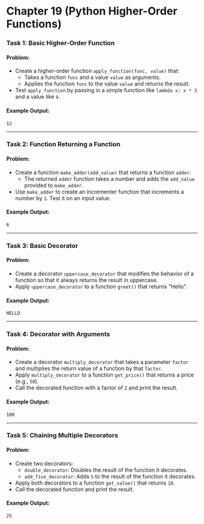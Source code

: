 # Chapter 19 (Python Higher-Order Functions)

### Task 1: Basic Higher-Order Function
#### Problem:
- Create a higher-order function `apply_function(func, value)` that:
    - Takes a function `func` and a value `value` as arguments.
    - Applies the function `func` to the value `value` and returns the result.
- Test `apply_function` by passing in a simple function like `lambda x: x * 3` and a value like `4`.

#### Example Output:
```
12
```

---

### Task 2: Function Returning a Function
#### Problem:
- Create a function `make_adder(add_value)` that returns a function `adder`:
    - The returned `adder` function takes a number and adds the `add_value` provided to `make_adder`.
- Use `make_adder` to create an incrementer function that increments a number by `1`. Test it on an input value.

#### Example Output:
```
6
```

---

### Task 3: Basic Decorator
#### Problem:
- Create a decorator `uppercase_decorator` that modifies the behavior of a function so that it always returns the result in uppercase.
- Apply `uppercase_decorator` to a function `greet()` that returns "Hello".

#### Example Output:
```
HELLO
```

---

### Task 4: Decorator with Arguments
#### Problem:
- Create a decorator `multiply_decorator` that takes a parameter `factor` and multiplies the return value of a function by that `factor`.
- Apply `multiply_decorator` to a function `get_price()` that returns a price (e.g., `50`).
- Call the decorated function with a factor of `2` and print the result.

#### Example Output:
```
100
```

---

### Task 5: Chaining Multiple Decorators
#### Problem:
- Create two decorators:
    - `double_decorator`: Doubles the result of the function it decorates.
    - `add_five_decorator`: Adds `5` to the result of the function it decorates.
- Apply both decorators to a function `get_value()` that returns `10`.
- Call the decorated function and print the result.

#### Example Output:
```
25
```

